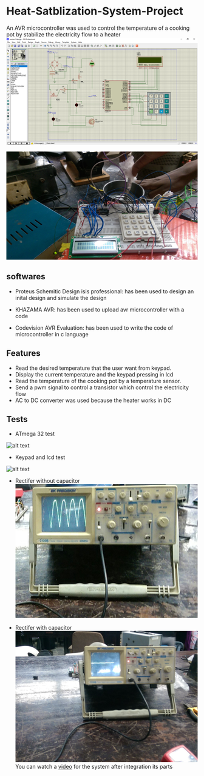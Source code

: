 # Heat-Satblization-System-Project
An AVR microcontroller was used to control the temperature of a cooking pot by stabilize the electricity flow to a heater
![alt text ](https://github.com/ezecson/Heat-Satblization-System-Project/blob/master/videos%20and%20images/protous%20schemitic%20design%20foe%20system.png)

![alt text](https://github.com/ezecson/Heat-Satblization-System-Project/blob/master/videos%20and%20images/whole%20system.jpg)

## softwares
- Proteus Schemitic Design isis professional:
    has been used to design an inital design and simulate the design
	
- KHAZAMA AVR:
    has been used to upload avr microcontroller with a code
	
- Codevision AVR Evaluation: 
    has been used to write the code of microcontroller in c language 

## Features
- Read the desired temperature that the user want from keypad.
- Display the current temperature and the keypad pressing in lcd
- Read the temperature of the cooking pot by a temperature sensor.
- Send a pwm signal to control a transistor which control the electricity flow
- AC to DC converter was used because the heater works in DC

## Tests
- ATmega 32 test 

![alt text](https://github.com/ezecson/Heat-Satblization-System-Project/blob/master/videos%20and%20images/atmega%20test%20with%20blinking%20led%20code.gif)

- Keypad and lcd test

![alt text](https://github.com/ezecson/Heat-Satblization-System-Project/blob/master/videos%20and%20images/keypad%20test.gif)

- Rectifer without capacitor
![alt text](https://github.com/ezecson/Heat-Satblization-System-Project/blob/master/videos%20and%20images/rectifier%20test%20with%20oscillscope%20without%20capacitor.jpg)

- Rectifer with capacitor
![alt text](https://github.com/ezecson/Heat-Satblization-System-Project/blob/master/videos%20and%20images/rectifier%20test%20with%20oscillscope%20with%20capacitor%201%20mF.jpg)
You can watch a [video](https://github.com/ezecson/Heat-Satblization-System-Project/blob/master/videos%20and%20images/final%20test%20of%20the%20system.mp4) for the system after integration its parts 
